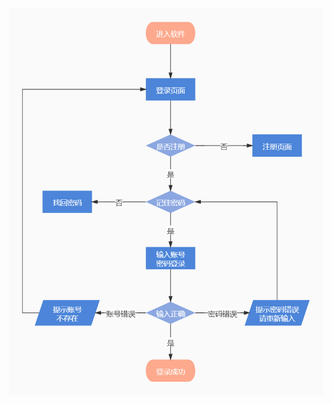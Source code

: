![](https://github.com/huo-yuan-ja/jin_picture/blob/main/%E6%9C%AA%E5%91%BD%E5%90%8D%E6%96%87%E4%BB%B6.jpg)
